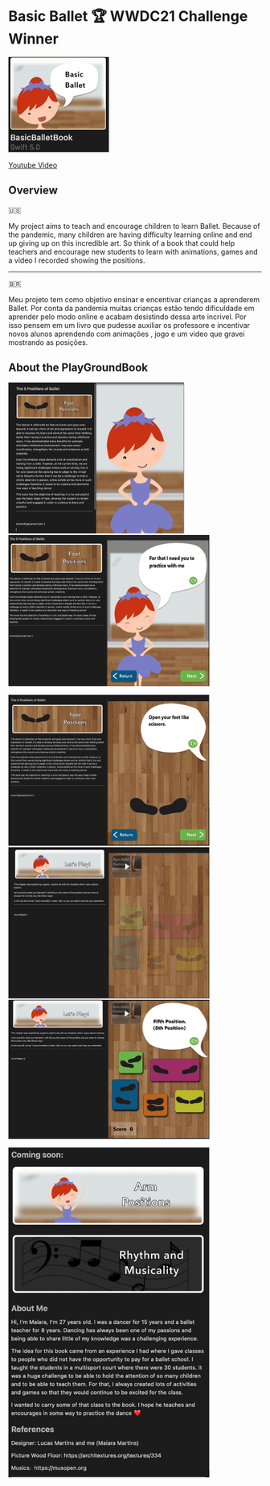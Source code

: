 #  Basic Ballet :trophy: WWDC21 Challenge Winner #
 <img src="https://github.com/MaiaraM/WWDC21-Ballet/blob/main/Images/Image6.png?raw=true!" alt="image1" width="200"/>

[Youtube Video](https://www.youtube.com/watch?v=tkAKTPRCCf8)

## Overview ##
:us:

My project aims to teach and encourage children to learn Ballet. Because of the pandemic, many children are having difficulty learning online and end up giving up on this incredible art.
So think of a book that could help teachers and encourage new students to learn with animations, games and a video I recorded showing the positions.

------------
🇧🇷

Meu projeto tem como objetivo ensinar e encentivar crianças a aprenderem Ballet.  Por conta da pandemia muitas crianças estão tendo dificuldade em aprender pelo modo online e acabam desistindo dessa arte incrivel.
Por isso pensem em um livro que  pudesse auxiliar os professore e incentivar novos alunos aprendendo com animações , jogo e um video que gravei mostrando as posições.


## About the PlayGroundBook ##

<p>
  <img src="https://github.com/MaiaraM/WWDC21-Ballet/blob/main/Images/Image1.png?raw=true!" alt="image1" width="350"  height="300"/>
  <span></span>
  <img src="https://github.com/MaiaraM/WWDC21-Ballet/blob/main/Images/Image2.png?raw=true!" alt="image1" width="400" height="300" />
</p>

<p>
  <img src="https://github.com/MaiaraM/WWDC21-Ballet/blob/main/Images/Image3.png?raw=true!" alt="image1" width="400" height="300"/>
  <img src="https://github.com/MaiaraM/WWDC21-Ballet/blob/main/Images/Image4.png?raw=true!" alt="image1" width="400" height="300"/>
   <img src="https://github.com/MaiaraM/WWDC21-Ballet/blob/main/Images/Image5.png?raw=true!" alt="image1" width="400"/>
</p>

<p>
  <img src="https://github.com/MaiaraM/WWDC21-Ballet/blob/main/Images/Image7.png?raw=true!" alt="image1" width="400"/>
</p>




